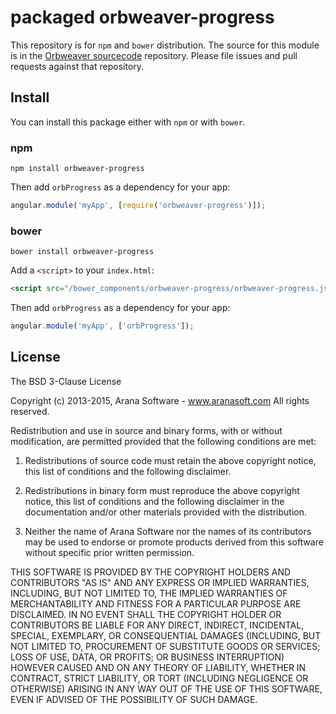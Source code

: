 # packaged orbweaver-progress

This repository is for `npm` and `bower` distribution. The source for this module is in the
[Orbweaver sourcecode](https://github.com/aranasoft/orbweaver/tree/master/src/) repository.
Please file issues and pull requests against that repository.

## Install

You can install this package either with `npm` or with `bower`.

### npm

```shell
npm install orbweaver-progress
```

Then add `orbProgress` as a dependency for your app:

```javascript
angular.module('myApp', [require('orbweaver-progress')]);
```

### bower

```shell
bower install orbweaver-progress
```

Add a `<script>` to your `index.html`:

```html
<script src="/bower_components/orbweaver-progress/orbweaver-progress.js"></script>
```

Then add `orbProgress` as a dependency for your app:

```javascript
angular.module('myApp', ['orbProgress']);
```

## License

The BSD 3-Clause License

Copyright (c) 2013-2015, Arana Software - www.aranasoft.com
All rights reserved.

Redistribution and use in source and binary forms, with or without
modification, are permitted provided that the following conditions are met:

1. Redistributions of source code must retain the above copyright notice,
   this list of conditions and the following disclaimer.

2. Redistributions in binary form must reproduce the above copyright
   notice, this list of conditions and the following disclaimer in the
   documentation and/or other materials provided with the distribution.

3. Neither the name of Arana Software nor the names of its contributors may be
   used to endorse or promote products derived from this software without
   specific prior written permission.

THIS SOFTWARE IS PROVIDED BY THE COPYRIGHT HOLDERS AND CONTRIBUTORS "AS IS"
AND ANY EXPRESS OR IMPLIED WARRANTIES, INCLUDING, BUT NOT LIMITED TO, THE
IMPLIED WARRANTIES OF MERCHANTABILITY AND FITNESS FOR A PARTICULAR PURPOSE
ARE DISCLAIMED. IN NO EVENT SHALL THE COPYRIGHT HOLDER OR CONTRIBUTORS BE
LIABLE FOR ANY DIRECT, INDIRECT, INCIDENTAL, SPECIAL, EXEMPLARY, OR
CONSEQUENTIAL DAMAGES (INCLUDING, BUT NOT LIMITED TO, PROCUREMENT OF
SUBSTITUTE GOODS OR SERVICES; LOSS OF USE, DATA, OR PROFITS; OR BUSINESS
INTERRUPTION) HOWEVER CAUSED AND ON ANY THEORY OF LIABILITY, WHETHER IN
CONTRACT, STRICT LIABILITY, OR TORT (INCLUDING NEGLIGENCE OR OTHERWISE)
ARISING IN ANY WAY OUT OF THE USE OF THIS SOFTWARE, EVEN IF ADVISED OF THE
POSSIBILITY OF SUCH DAMAGE.
